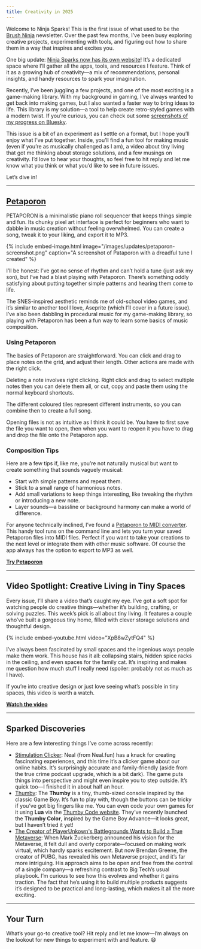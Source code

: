 ```yaml
---
title: Creativity in 2025
---
```


Welcome to Ninja Sparks! This is the first issue of what used to be the [Brush Ninja](https://brush.ninja) newsletter. Over the past few months, I’ve been busy exploring creative projects, experimenting with tools, and figuring out how to share them in a way that inspires and excites you.

One big update: [Ninja Sparks now has its own website](https://ninjasparks.com/)! It’s a dedicated space where I’ll gather all the apps, tools, and resources I feature. Think of it as a growing hub of creativity—a mix of recommendations, personal insights, and handy resources to spark your imagination.

Recently, I’ve been juggling a few projects, and one of the most exciting is a game-making library. With my background in gaming, I’ve always wanted to get back into making games, but I also wanted a faster way to bring ideas to life. This library is my solution—a tool to help create retro-styled games with a modern twist. If you’re curious, you can check out some [screenshots of my progress on Bluesky](https://bsky.app/profile/binarymoon.bsky.social/post/3ldceef5fuc2b).

This issue is a bit of an experiment as I settle on a format, but I hope you’ll enjoy what I’ve put together. Inside, you’ll find a fun tool for making music (even if you’re as musically challenged as I am), a video about tiny living that got me thinking about storage solutions, and a few musings on creativity. I’d love to hear your thoughts, so feel free to hit reply and let me know what you think or what you’d like to see in future issues.

Let’s dive in!

---

## [Petaporon][petaporon-link]

PETAPORON is a minimalistic piano roll sequencer that keeps things simple and fun. Its chunky pixel art interface is perfect for beginners who want to dabble in music creation without feeling overwhelmed. You can create a song, tweak it to your liking, and export it to MP3.

{% include embed-image.html image="/images/updates/petaporon-screenshot.png" caption="A screenshot of Pataporon with a dreadful tune I created" %}

I’ll be honest: I’ve got no sense of rhythm and can’t hold a tune (just ask my son), but I’ve had a blast playing with Petaporon. There’s something oddly satisfying about putting together simple patterns and hearing them come to life.

The SNES-inspired aesthetic reminds me of old-school video games, and it’s similar to another tool I love, Aseprite (which I’ll cover in a future issue). I’ve also been dabbling in procedural music for my game-making library, so playing with Petaporon has been a fun way to learn some basics of music composition.

### Using Petaporon

The basics of Petaporon are straightforward. You can click and drag to place notes on the grid, and adjust their length. Other actions are made with the right click.

Deleting a note involves right clicking. Right click and drag to select multiple notes then you can delete them all, or cut, copy and paste them using the normal keyboard shortcuts.

The different coloured tiles represent different instruments, so you can combine then to create a full song.

Opening files is not as intuitive as I think it could be. You have to first save the file you want to open, then when you want to reopen it you have to drag and drop the file onto the Petaporon app.

### Composition Tips

Here are a few tips if, like me, you’re not naturally musical but want to create something that sounds vaguely musical:

- Start with simple patterns and repeat them.
- Stick to a small range of harmonious notes.
- Add small variations to keep things interesting, like tweaking the rhythm or introducing a new note.
- Layer sounds—a bassline or background harmony can make a world of difference.

For anyone technically inclined, I’ve found a [Petaporon to MIDI converter](https://github.com/JoelBesada/petaporon-to-midi). This handy tool runs on the command line and lets you turn your saved Petaporon files into MIDI files. Perfect if you want to take your creations to the next level or integrate them with other music software. Of course the app always has the option to export to MP3 as well.

**[Try Petaporon][petaporon-link]**

[petaporon-link]: https://ninjasparks.com/library/petaporon/

---

## Video Spotlight: Creative Living in Tiny Spaces

Every issue, I’ll share a video that’s caught my eye. I’ve got a soft spot for watching people do creative things—whether it’s building, crafting, or solving puzzles. This week’s pick is all about tiny living. It features a couple who’ve built a gorgeous tiny home, filled with clever storage solutions and thoughtful design.

{% include embed-youtube.html video="XpB8wZytFQ4" %}

I’ve always been fascinated by small spaces and the ingenious ways people make them work. This house has it all: collapsing stairs, hidden spice racks in the ceiling, and even spaces for the family cat. It’s inspiring and makes me question how much stuff I really need (spoiler: probably not as much as I have).

If you’re into creative design or just love seeing what’s possible in tiny spaces, this video is worth a watch.

**[Watch the video](https://www.youtube.com/watch?v=XpB8wZytFQ4)**

---

## Sparked Discoveries

Here are a few interesting things I’ve come across recently:

- [Stimulation Clicker](https://neal.fun/stimulation-clicker/): Neal (from Neal.fun) has a knack for creating fascinating experiences, and this time it’s a clicker game about our online habits. It’s surprisingly accurate and family-friendly (aside from the true crime podcast upgrade, which is a bit dark). The game puts things into perspective and might even inspire you to step outside. It’s quick too—I finished it in about half an hour.
- [Thumby](https://thumby.us/): The **Thumby** is a tiny, thumb-sized console inspired by the classic Game Boy. It’s fun to play with, though the buttons can be tricky if you’ve got big fingers like me. You can even code your own games for it using **Lua** via the [Thumby Code website](https://code.thumby.us/). They’ve recently launched the **Thumby Color**, inspired by the Game Boy Advance—it looks great, but I haven’t tried it yet!
- [The Creator of PlayerUnkown's Battlegrounds Wants to Build a True Metaverse](https://www.ign.com/articles/the-creator-of-playerunknowns-battlegrounds-wants-to-build-a-true-metaverse): When Mark Zuckerberg announced his vision for the Metaverse, it felt dull and overly corporate—focused on making work virtual, which hardly sparks excitement. But now Brendan Greene, the creator of PUBG, has revealed his own Metaverse project, and it’s far more intriguing. His approach aims to be open and free from the control of a single company—a refreshing contrast to Big Tech’s usual playbook. I’m curious to see how this evolves and whether it gains traction. The fact that he’s using it to build multiple products suggests it’s designed to be practical and long-lasting, which makes it all the more exciting.

---

## Your Turn

What’s your go-to creative tool? Hit reply and let me know—I’m always on the lookout for new things to experiment with and feature. 😄